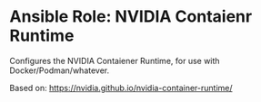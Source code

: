 # Ansible Role: NVIDIA Contaienr Runtime

Configures the NVIDIA Contaiener Runtime, for use with Docker/Podman/whatever.

Based on: https://nvidia.github.io/nvidia-container-runtime/
